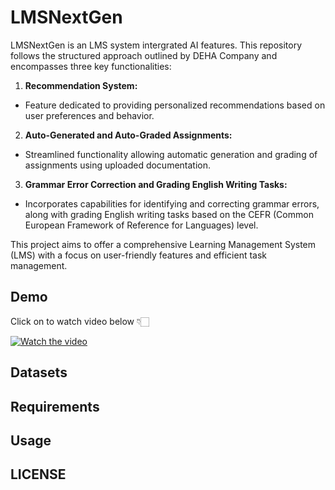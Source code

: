 # LMSNextGen

LMSNextGen is an LMS system intergrated AI features. This repository follows the structured approach outlined by DEHA Company and encompasses three key functionalities:

1. **Recommendation System:**
* Feature dedicated to providing personalized recommendations based on user preferences and behavior.
2. **Auto-Generated and Auto-Graded Assignments:**
* Streamlined functionality allowing automatic generation and grading of assignments using uploaded documentation.
3. **Grammar Error Correction and Grading English Writing Tasks:**
* Incorporates capabilities for identifying and correcting grammar errors, along with grading English writing tasks based on the CEFR (Common European Framework of Reference for Languages) level.

This project aims to offer a comprehensive Learning Management System (LMS) with a focus on user-friendly features and efficient task management.

## Demo

Click on to watch video below 👇🏻

[![Watch the video](https://img.youtube.com/vi/d5GoHRTfkoI/maxresdefault.jpg)](https://www.youtube.com/watch?v=d5GoHRTfkoI)

## Datasets

## Requirements

## Usage

## LICENSE





